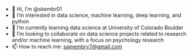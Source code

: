 - 👋 Hi, I’m @skembr01
- 👀 I’m interested in data science, machine learning, deep learning, and python
- 🌱 I’m currently learning data science at University of Colorado Boulder
- 💞️ I’m looking to collaborate on data science projects related to research and/or machine learning, with a focus on psychology research
- 📫 How to reach me: samembry7@gmail.com

<!---
skembr01/skembr01 is a ✨ special ✨ repository because its `README.md` (this file) appears on your GitHub profile.
You can click the Preview link to take a look at your changes.
--->
